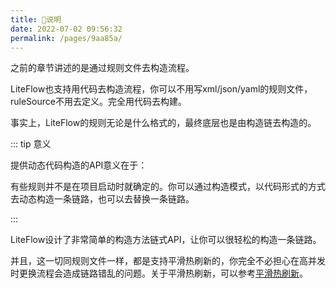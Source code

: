 ```yaml
---
title: 🍄说明
date: 2022-07-02 09:56:32
permalink: /pages/9aa85a/
---
```


之前的章节讲述的是通过规则文件去构造流程。

LiteFlow也支持用代码去构造流程，你可以不用写xml/json/yaml的规则文件，ruleSource不用去定义。完全用代码去构建。

事实上，LiteFlow的规则无论是什么格式的，最终底层也是由构造链去构造的。

::: tip 意义

提供动态代码构造的API意义在于：

有些规则并不是在项目启动时就确定的。你可以通过构造模式，以代码形式的方式去动态构造一条链路，也可以去替换一条链路。

:::

LiteFlow设计了非常简单的构造方法链式API，让你可以很轻松的构造一条链路。

并且，这一切同规则文件一样，都是支持平滑热刷新的，你完全不必担心在高并发时更换流程会造成链路错乱的问题。关于平滑热刷新，可以参考[平滑热刷新](/pages/204d71/)。